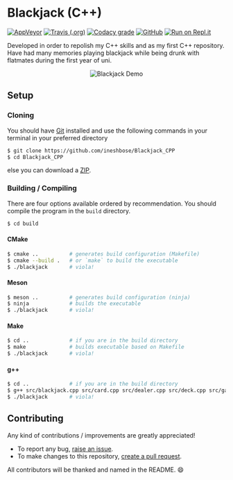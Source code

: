 # Blackjack (C++)
[![AppVeyor](https://img.shields.io/appveyor/build/ineshbose/blackjack-cpp?label=AppVeyor&style=flat-square&logo=appveyor)](https://ci.appveyor.com/project/ineshbose/blackjack-cpp)
[![Travis (.org)](https://img.shields.io/travis/ineshbose/blackjack_cpp?label=Travis&style=flat-square&logo=travis-ci)](https://travis-ci.org/github/ineshbose/blackjack_cpp)
[![Codacy grade](https://img.shields.io/codacy/grade/760d6c817b324726898e79ded9aa807e?style=flat-square&logo=codacy)](https://app.codacy.com/manual/ineshbose/Blackjack_CPP)
[![GitHub](https://img.shields.io/github/license/ineshbose/Blackjack_CPP?style=flat-square)](LICENSE)
[![Run on Repl.it](https://img.shields.io/badge/run_on_repl.it--lightgrey?style=flat-square&logo=repl.it)](https://repl.it/github/ineshbose/blackjack_cpp)

Developed in order to repolish my C++ skills and as my first C++ repository. Have had many memories playing blackjack while being drunk with flatmates during the first year of uni.

<center><img alt="Blackjack Demo" src="data/demo.gif" /></center>


## Setup

### Cloning
You should have [Git](https://git-scm.com/) installed and use the following commands in your terminal in your preferred directory
```sh
$ git clone https://github.com/ineshbose/Blackjack_CPP
$ cd Blackjack_CPP
```
else you can download a [ZIP](https://github.com/ineshbose/Blackjack_CPP/archive/master.zip).

### Building / Compiling
There are four options available ordered by recommendation. You should compile the program in the `build` directory.
```sh
$ cd build
```

#### CMake
```sh
$ cmake ..          # generates build configuration (Makefile)
$ cmake --build .   # or `make` to build the executable
$ ./blackjack       # viola!
```

#### Meson
```sh
$ meson ..          # generates build configuration (ninja)
$ ninja             # builds the executable
$ ./blackjack       # viola!
```

#### Make
```sh
$ cd ..             # if you are in the build directory
$ make              # builds executable based on Makefile
$ ./blackjack       # viola!
```

#### g++
```sh
$ cd ..             # if you are in the build directory
$ g++ src/blackjack.cpp src/card.cpp src/dealer.cpp src/deck.cpp src/game.cpp src/player.cpp src/print.cpp src/statistics.cpp -o blackjack
$ ./blackjack       # viola!
```


## Contributing
Any kind of contributions / improvements are greatly appreciated!
* To report any bug, [raise an issue](https://github.com/ineshbose/Blackjack_CPP/issues).
* To make changes to this repository, [create a pull request](https://github.com/ineshbose/Blackjack_CPP/pulls).

All contributors will be thanked and named in the README. 😄